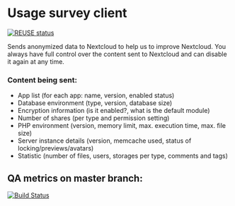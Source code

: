<!--
  - SPDX-FileCopyrightText: 2016 Nextcloud GmbH and Nextcloud contributors
  - SPDX-License-Identifier: AGPL-3.0-or-later
-->
# Usage survey client

[![REUSE status](https://api.reuse.software/badge/github.com/nextcloud/survey_client)](https://api.reuse.software/info/github.com/nextcloud/survey_client)

Sends anonymized data to Nextcloud to help us to improve Nextcloud. You
always have full control over the content sent to Nextcloud and can disable
it again at any time.

### Content being sent:
- App list (for each app: name, version, enabled status)
- Database environment (type, version, database size)
- Encryption information (is it enabled?, what is the default module)
- Number of shares (per type and permission setting)
- PHP environment (version, memory limit, max. execution time, max. file size)
- Server instance details (version, memcache used, status of locking/previews/avatars)
- Statistic (number of files, users, storages per type, comments and tags)


## QA metrics on master branch:

[![Build Status](https://travis-ci.org/nextcloud/survey_client.svg?branch=master)](https://travis-ci.org/nextcloud/survey_client)
